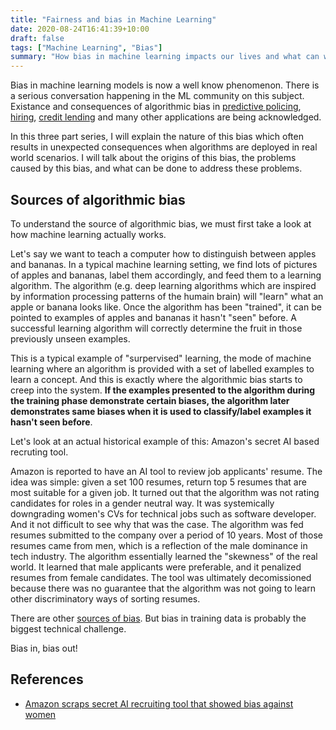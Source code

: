 ```yaml
---
title: "Fairness and bias in Machine Learning"
date: 2020-08-24T16:41:39+10:00
draft: false
tags: ["Machine Learning", "Bias"]
summary: "How bias in machine learning impacts our lives and what can we do about it."
---
```

Bias in machine learning models is now a well know phenomenon.  There is a serious conversation happening in the ML community on this subject.  Existance and consequences of algorithmic bias in <a href="https://www.technologyreview.com/2020/07/17/1005396/predictive-policing-algorithms-racist-dismantled-machine-learning-bias-criminal-justice/" target="_blank">predictive policing</a>, <a href="https://qz.com/work/1098954/ai-is-the-future-of-hiring-but-it-could-introduce-bias-if-were-not-careful/" target="_blank">hiring</a>, <a href="https://www.brookings.edu/research/credit-denial-in-the-age-of-ai/" target="_blank">credit lending</a> and many other applications are being acknowledged.

In this three part series, I will explain the nature of this bias which often results in unexpected consequences when algorithms are deployed in real world scenarios.  I will talk about the origins of this bias, the problems caused by this bias, and what can be done to address these problems.

## Sources of algorithmic bias
To understand the source of algorithmic bias, we must first take a look at how machine learning actually works.  

Let's say we want to teach a computer how to distinguish between apples and bananas.  In a typical machine learning setting, we find lots of pictures of apples and bananas, label them accordingly, and feed them to a learning algorithm.  The algorithm (e.g. deep learning algorithms which are inspired by information processing patterns of the humain brain) will "learn" what an apple or banana looks like.  Once the algorithm has been "trained", it can be pointed to examples of apples and bananas it hasn't "seen" before.  A successful learning algorithm will correctly determine the fruit in those previously unseen examples.

This is a typical example of "surpervised" learning, the mode of machine learning where an algorithm is provided with a set of labelled examples to learn a concept.  And this is exactly where the algorithmic bias starts to creep into the system.  **If the examples presented to the algorithm during the training phase demonstrate certain biases, the algorithm later demonstrates same biases when it is used to classify/label examples it hasn't seen before**.

Let's look at an actual historical example of this: Amazon's secret AI based recruting tool.

Amazon is reported to have an AI tool to review job applicants' resume.  The idea was simple: given a set 100 resumes, return top 5 resumes that are most suitable for a given job.  It turned out that the algorithm was not rating candidates for roles in a gender neutral way.  It was systemically downgrading women's CVs for technical jobs such as software developer.  And it not difficult to see why that was the case.  The algorithm was fed resumes submitted to the company over a period of 10 years.  Most of those resumes came from men, which is a reflection of the male dominance in tech industry.  The algorithm essentially learned the "skewness" of the real world.  It learned that male applicants were preferable, and it penalized resumes from female candidates.  The tool was ultimately decomissioned because there was no guarantee that the algorithm was not going to learn other discriminatory ways of sorting resumes.

There are other <a href="https://www.tessella.com/insights/three-causes-of-ai-bias-and-how-to-deal-with-them" target="_blank">sources of bias</a>.  But bias in training data is probably the biggest technical challenge.  

Bias in, bias out!

## References
* <a href="https://www.reuters.com/article/us-amazon-com-jobs-automation-insight/amazon-scraps-secret-ai-recruiting-tool-that-showed-bias-against-women-idUSKCN1MK08G" target="blank">Amazon scraps secret AI recruiting tool that showed bias against women</a>